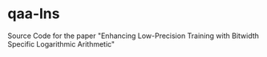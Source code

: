 # qaa-lns
Source Code for the paper "Enhancing Low-Precision Training with Bitwidth Specific Logarithmic Arithmetic"
